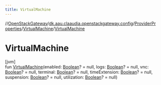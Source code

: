 ```yaml
---
title: VirtualMachine
---
```

//[OpenStackGateway](../../../../index.html)/[dk.aau.claaudia.openstackgateway.config](../../index.html)/[ProviderProperties](../index.html)/[VirtualMachine](index.html)/[VirtualMachine](-virtual-machine.html)



# VirtualMachine



[jvm]\
fun [VirtualMachine](-virtual-machine.html)(enabled: [Boolean](https://kotlinlang.org/api/latest/jvm/stdlib/kotlin/-boolean/index.html)? = null, logs: [Boolean](https://kotlinlang.org/api/latest/jvm/stdlib/kotlin/-boolean/index.html)? = null, vnc: [Boolean](https://kotlinlang.org/api/latest/jvm/stdlib/kotlin/-boolean/index.html)? = null, terminal: [Boolean](https://kotlinlang.org/api/latest/jvm/stdlib/kotlin/-boolean/index.html)? = null, timeExtension: [Boolean](https://kotlinlang.org/api/latest/jvm/stdlib/kotlin/-boolean/index.html)? = null, suspension: [Boolean](https://kotlinlang.org/api/latest/jvm/stdlib/kotlin/-boolean/index.html)? = null, utilization: [Boolean](https://kotlinlang.org/api/latest/jvm/stdlib/kotlin/-boolean/index.html)? = null)




